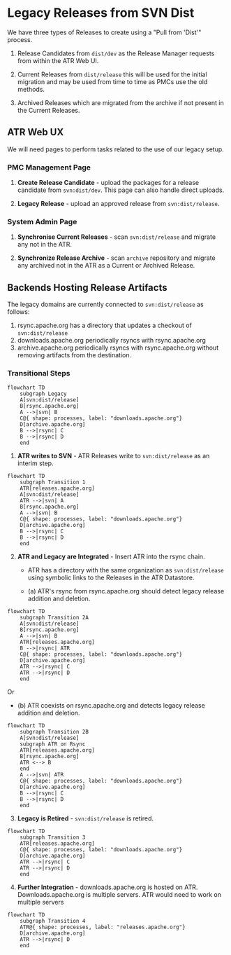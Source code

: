 # Legacy Releases from SVN Dist

We have three types of Releases to create using a "Pull from 'Dist'" process.

1. Release Candidates from `dist/dev` as the Release Manager requests from within the ATR Web UI.

2. Current Releases from `dist/release` this will be used for the initial migration and may be used from time to time as PMCs use the old methods.

3. Archived Releases which are migrated from the archive if not present in the Current Releases.

## ATR Web UX

We will need pages to perform tasks related to the use of our legacy setup.

### PMC Management Page

1. **Create Release Candidate** - upload the packages for a release candidate from `svn:dist/dev`. This page can also handle direct uploads.

3. **Legacy Release** - upload an approved release from `svn:dist/release`.

### System Admin Page

1. **Synchronise Current Releases** - scan `svn:dist/release` and migrate any not in the ATR.

2. **Synchronize Release Archive** - scan `archive` repository and migrate any archived not in the ATR as a Current or Archived Release.

## Backends Hosting Release Artifacts

The legacy domains are currently connected to `svn:dist/release` as follows:

1. rsync.apache.org has a directory that updates a checkout of `svn:dist/release`
2. downloads.apache.org periodically rsyncs with rsync.apache.org
3. archive.apache.org periodically rsyncs with rsync.apache.org without removing artifacts from the destination.

### Transitional Steps

```mermaid
flowchart TD
    subgraph Legacy
    A[svn:dist/release]
    B[rsync.apache.org]
    A -->|svn| B
    C@{ shape: processes, label: "downloads.apache.org"}
    D[archive.apache.org]
    B -->|rsync| C
    B -->|rsync| D
    end
```

1. **ATR writes to SVN** - ATR Releases write to `svn:dist/release` as an interim step.

```mermaid
flowchart TD
    subgraph Transition 1
    ATR[releases.apache.org]
    A[svn:dist/release]
    ATR -->|svn| A
    B[rsync.apache.org]
    A -->|svn| B
    C@{ shape: processes, label: "downloads.apache.org"}
    D[archive.apache.org]
    B -->|rsync| C
    B -->|rsync| D
    end
```

2. **ATR and Legacy are Integrated** - Insert ATR into the rsync chain.
   - ATR has a directory with the same organization as `svn:dist/release` using symbolic links to the Releases in the ATR Datastore.

   - (a) ATR's rsync from rsync.apache.org should detect legacy release addition and deletion.

```mermaid
flowchart TD
    subgraph Transition 2A
    A[svn:dist/release]
    B[rsync.apache.org]
    A -->|svn| B
    ATR[releases.apache.org]
    B -->|rsync| ATR
    C@{ shape: processes, label: "downloads.apache.org"}
    D[archive.apache.org]
    ATR -->|rsync| C
    ATR -->|rsync| D
    end
```

   Or

   - (b) ATR coexists on rsync.apache.org and detects legacy release addition and deletion.


```mermaid
flowchart TD
    subgraph Transition 2B
    A[svn:dist/release]
    subgraph ATR on Rsync
    ATR[releases.apache.org]
    B[rsync.apache.org]
    ATR <--> B
    end
    A -->|svn| ATR
    C@{ shape: processes, label: "downloads.apache.org"}
    D[archive.apache.org]
    B -->|rsync| C
    B -->|rsync| D
    end
```


3. **Legacy is Retired** - `svn:dist/release` is retired.

```mermaid
flowchart TD
    subgraph Transition 3
    ATR[releases.apache.org]
    C@{ shape: processes, label: "downloads.apache.org"}
    D[archive.apache.org]
    ATR -->|rsync| C
    ATR -->|rsync| D
    end
```

4. **Further Integration** - downloads.apache.org is hosted on ATR. Downloads.apache.org is multiple servers. ATR would need to work on multiple servers

```mermaid
flowchart TD
    subgraph Transition 4
    ATR@{ shape: processes, label: "releases.apache.org"}
    D[archive.apache.org]
    ATR -->|rsync| D
    end
```
